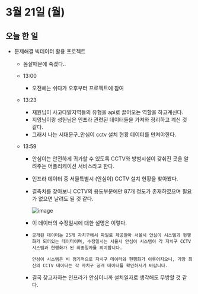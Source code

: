 # 3월 21일 (월)

## 오늘 한 일

* 문제해결 빅데이터 활용 프로젝트
  * 몸살때문에 죽겠다..
  
  * 13:00
  
    * 오전에는 쉬다가 오후부터 프로젝트에 참여
  
  * 13:23
  
    * 재원님이 사고다발지역들의 유형을 api로 끌어오는 역할을 하고계신다.
    * 지영님이랑 성헌님은 인프라 관련된 데이터들을 가져와 정리하고 계신 것 같다.
    * 그래서 나는 서대문구_안심이 cctv 설치 현황 데이터를 만져야한다.
  
  * 13:59
  
    * 안심이는 안전하게 귀가할 수 있도록 CCTV와 방범시설이 갖춰진 곳을 알려주는 어플리케이션 서비스라고 한다.
  
    * 인프라 데이터 중 서울특별시 (안심이) CCTV 설치 현황을 찾아봤다.
  
    * 결측치를 찾아보니 CCTV의 용도부분에만 87개 정도가 존재하였으며 필요가 없으면 날려도 될 것 같다.
  
      ![image](https://user-images.githubusercontent.com/75322297/159207926-75cb78e1-661d-40fd-b7bd-9490af260327.png)
    
    * 이 데이터의 수정일시에 대한 설명은 이렇다.
    
    * `공개된 데이터는 25개 자치구에서 파일로 제공받아 서울시 안심이 시스템과 현행화가 되어있는 데이터이며,
      수정일시는 서울시 안심이 시스템이 각 자치구 CCTV 시스템과 현행화가 된 최종일자를 의미합니다.`
    
      `안심이 시스템은 비 정기적으로 자치구 데이터와 현행화가 이루어지오니,
      가장 최신의 CCTV 데이터는 각 자치구 공개 데이터를 확인하시기 바랍니다.`
    
    * 결국 찾고자하는 인프라가 안심이니까 설치일자로 생각해도 무방할 것 같다.

